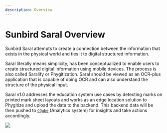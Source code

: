 ```yaml
---
description: Overview
---
```


# Sunbird Saral Overview

Sunbird Saral attempts to create a connection between the information that exists in the physical world and ties it to digital structured information.

Saral literally means simplicity, has been conceptualized to enable users to create structured digital information using mobile devices. The process is also called Saralify or Phygitization. Saral should be viewed as an OCR-plus application that is capable of doing OCR and can also understand the structure of the physical input.

Saral v1.0 addresses the education system use cases by detecting marks on printed mark sheet layouts and works as an edge location solution to Phygitize and upload the data to the backend. This backend data will be then pushed to [`CQube`](https://cqube.sunbird.org) (Analytics system) for insights and take actions accordingly.

&#x20;                                                ![](.gitbook/assets/SaralApp\_Login\_Screen.jpeg)
